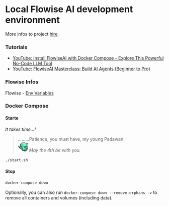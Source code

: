 # Local Flowise AI development environment

More infos to project [hire](docs/project.md).

### Tutorials

- [YouTube: Install FlowiseAI with Docker Compose - Explore This Powerful No-Code LLM Tool](https://www.youtube.com/watch?v=ZJvl1_DVy_g)
- [YouTube: FlowiseAI Masterclass: Build AI Agents (Beginner to Pro)](https://www.youtube.com/watch?v=9TaRksXuLWY)

### Flowise Infos

Flowise - [Env Variables](https://github.com/FlowiseAI/Flowise/blob/main/CONTRIBUTING.md#-env-variables⁠)

### Docker Compose

#### Starte

*It takes time...!*

> .........Patience, you must have, my young Padawan.  
> ![yoda](docs/img/yoda.png)
> *May the 4th be with you.*

```bash
./start.sh
```

#### Stop

```bash
docker-compose down
```

Optionally, you can also run `docker-compose down --remove-orphans -v` to remove all containers and volumes (including data).
